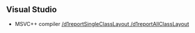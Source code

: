 
## Visual Studio

* MSVC++ compiler [/d1reportSingleClassLayout /d1reportAllClassLayout](https://pigworlds.wordpress.com/2009/01/17/msvc-compiler-d1reportsingleclasslayout-d1reportallclasslayout/)